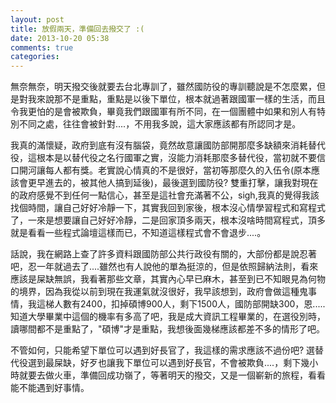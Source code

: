 ```yaml
---
layout: post
title: 放假兩天，準備回去撥交了 :(
date: 2013-10-20 05:38
comments: true
categories: 
---
```



無奈無奈，明天撥交後就要去台北專訓了，雖然國防役的專訓聽說是不怎麼累，但是對我來說那不是重點，重點是以後下單位，根本就過著跟國軍一樣的生活，而且令我更怕的是會被欺負，畢竟我們跟國軍有所不同，在一個團體中如果和別人有特別不同之處，往往會被針對....，不用我多說，這大家應該都有所認同才是。  
  
我真的滿懷疑，政府到底有沒有腦袋，竟然故意讓國防部開那麼多缺額來消耗替代役，這根本是以替代役之名行國軍之實，沒能力消耗那麼多替代役，當初就不要信口開河讓每人都有獎。老實說心情真的不是很好，當初等那麼久的入伍令(原本應該會更早進去的，被其他人搞到延後)，最後選到國防役? 雙重打擊，讓我對現在的政府感覺不到任何一點信心，甚至是這社會充滿著不公，sigh,我真的覺得我該找個時間，讓自己好好冷靜一下，其實我回到家後，根本沒心情學習程式和寫程式了，一來是想要讓自己好好冷靜，二是回家頂多兩天，根本沒啥時間寫程式，頂多就是看看一些程式論壇這樣而已，不知道這樣程式會不會退步....。  
  
話說，我在網路上查了許多資料跟國防部公共行政役有關的，大部份都是說忍著吧，忍一年就過去了....雖然也有人說他的單為挺涼的，但是依照歸納法則，看來應該是屎缺無誤，我看著那些文章，其實內心早已麻木，甚至到已不知眼見為何物的境界，因為我從以前到現在我運氣就沒很好，我早該想到，政府會做這種鬼事情，我這梯人數有2400，扣掉碩博900人，剩下1500人，國防部開缺300，恩.....知道大學畢業中這個的機率有多高了吧，我是成大資訊工程畢業的，在選役別時，讀哪間都不是重點了，"碩博"才是重點，我想後面幾梯應該都差不多的情形了吧。  
  
不管如何，只能希望下單位可以遇到好長官了，我這樣的需求應該不過份吧? 選替代役選到最屎缺，好歹也讓我下單位可以遇到好長官，不會被欺負....，剩下幾小時就要去做火車，準備回成功嶺了，等著明天的撥交，又是一個嶄新的旅程，看看能不能遇到好事情。



